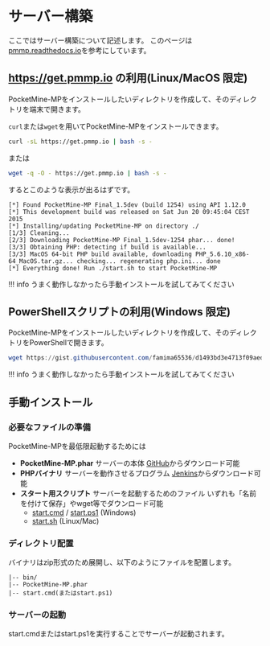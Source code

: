 # サーバー構築
ここではサーバー構築について記述します。
このページは [pmmp.readthedocs.io](https://pmmp.readthedocs.io/en/rtfd/installation/requirements.html)を参考にしています。

## https://get.pmmp.io の利用(Linux/MacOS 限定)
PocketMine-MPをインストールしたいディレクトリを作成して、そのディレクトリを端末で開きます。

`curl`または`wget`を用いてPocketMine-MPをインストールできます。
```bash
curl -sL https://get.pmmp.io | bash -s -
```
または
```bash
wget -q -O - https://get.pmmp.io | bash -s -
```
するとこのような表示が出るはずです。
```
[*] Found PocketMine-MP Final_1.5dev (build 1254) using API 1.12.0
[*] This development build was released on Sat Jun 20 09:45:04 CEST 2015
[*] Installing/updating PocketMine-MP on directory ./
[1/3] Cleaning...
[2/3] Downloading PocketMine-MP Final_1.5dev-1254 phar... done!
[3/3] Obtaining PHP: detecting if build is available...
[3/3] MacOS 64-bit PHP build available, downloading PHP_5.6.10_x86-64_MacOS.tar.gz... checking... regenerating php.ini... done
[*] Everything done! Run ./start.sh to start PocketMine-MP
```
!!! info
    うまく動作しなかったら手動インストールを試してみてください

## PowerShellスクリプトの利用(Windows 限定)
PocketMine-MPをインストールしたいディレクトリを作成して、そのディレクトリをPowerShellで開きます。
```PowerShell
wget https://gist.githubusercontent.com/famima65536/d1493bd3e4713f09aed2c70e428a5064/raw/0935f747077fe3454b329801a93fe30bb1b55919/install.ps1 -OutFile temp-install.ps1; ./temp-install.ps1; Remove-Item temp-install.ps1
```

!!! info
    うまく動作しなかったら手動インストールを試してみてください

## 手動インストール
### 必要なファイルの準備
PocketMine-MPを最低限起動するためには

- **PocketMine-MP.phar** サーバーの本体 [GitHub](https://github.com/pmmp/PocketMine-MP/releases/latest)からダウンロード可能
- **PHPバイナリ** サーバーを動作させるプログラム [Jenkins](https://jenkins.pmmp.io/job/PHP-8.0-Aggregate/)からダウンロード可能
- **スタート用スクリプト** サーバーを起動するためのファイル いずれも「名前を付けて保存」やwget等でダウンロード可能
    - [start.cmd](https://raw.githubusercontent.com/pmmp/PocketMine-MP/stable/start.sh) / [start.ps1](https://raw.githubusercontent.com/pmmp/PocketMine-MP/stable/start.ps1) (Windows)
    - [start.sh](https://raw.githubusercontent.com/pmmp/PocketMine-MP/stable/start.sh) (Linux/Mac)


### ディレクトリ配置
バイナリはzip形式のため展開し、以下のようにファイルを配置します。
```
|-- bin/
|-- PocketMine-MP.phar
|-- start.cmd(またはstart.ps1)
```

### サーバーの起動
start.cmdまたはstart.ps1を実行することでサーバーが起動されます。